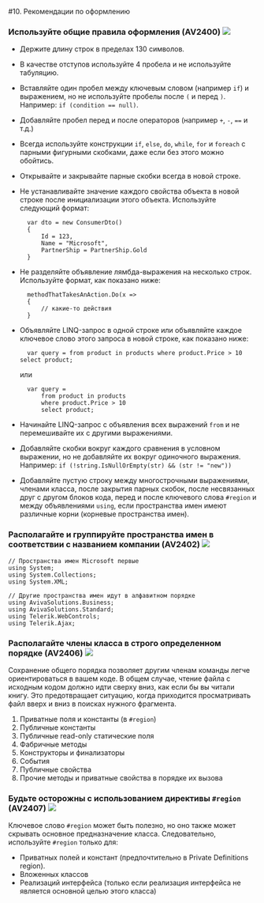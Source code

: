 <!--
NOTE: Requires Markdown Extra. See http://michelf.ca/projects/php-markdown/extra/
 --> 

#10. Рекомендации по оформлению

### <a name="av2400"></a> Используйте общие правила оформления (AV2400) ![](images/1.png)

- Держите длину строк в пределах 130 символов.

- В качестве отступов используйте 4 пробела и не используйте табуляцию.

- Вставляйте один пробел между ключевым словом (например `if`) и выражением, но не используйте пробелы после `(` и перед `)`. Например: `if (condition == null)`.

- Добавляйте пробел перед и после операторов (например `+`, `-`, `==` и т.д.)

- Всегда используйте конструкции `if`, `else`, `do`, `while`, `for` и `foreach` с парными фигурными скобками, даже если без этого можно обойтись. 

- Открывайте и закрывайте парные скобки всегда в новой строке.

- Не устанавливайте значение каждого свойства объекта в новой строке после инициализации этого объекта. Используйте следующий формат: 
	
		var dto = new ConsumerDto()
		{  
			Id = 123,  
			Name = "Microsoft",  
			PartnerShip = PartnerShip.Gold
		}

- Не разделяйте объявление лямбда-выражения на несколько строк. Используйте формат, как показано ниже:

		methodThatTakesAnAction.Do(x =>
		{ 
			// какие-то действия
		}

- Объявляйте LINQ-запрос в одной строке или объявляйте каждое ключевое слово этого запроса в новой строке, как показано ниже:
		
		var query = from product in products where product.Price > 10 select product;

  	или
	
		var query =  
		    from product in products  
		    where product.Price > 10  
		    select product;

- Начинайте LINQ-запрос с объявления всех выражений `from` и не перемешивайте их с другими выражениями.

- Добавляйте скобки вокруг каждого сравнения в условном выражении, но не добавляйте их вокруг одиночного выражения. Например: `if (!string.IsNullOrEmpty(str) && (str != "new"))`

- Добавляйте пустую строку между многострочными выражениями, членами класса, после закрытия парных скобок, после несвязанных друг с другом блоков кода, перед и после ключевого слова `#region` и между объявлениями `using`, если пространства имен имеют различные корни (корневые пространства имен).


### <a name="av2402"></a> Располагайте и группируйте пространства имен в соответствии с названием компании (AV2402) ![](images/3.png)

	// Пространства имен Microsoft первые 
	using System;
	using System.Collections;
	using System.XML;
	
	// Другие пространства имен идут в алфавитном порядке
	using AvivaSolutions.Business;
	using AvivaSolutions.Standard;
	using Telerik.WebControls;
	using Telerik.Ajax;

### <a name="av2406"></a> Располагайте члены класса в строго определенном порядке (AV2406) ![](images/1.png)
Сохранение общего порядка позволяет другим членам команды легче ориентироваться в вашем коде. В общем случае, чтение файла с исходным кодом должно идти сверху вниз, как если бы вы читали книгу. Это предотвращает ситуацию, когда приходится просматривать файл вверх и вниз в поисках нужного фрагмента.

1. Приватные поля и константы (в `#region`)
2. Публичные константы
3. Публичные read-only статические поля
4. Фабричные методы
5. Конструкторы и финализаторы
6. События 
7. Публичные свойства
8. Прочие методы и приватные свойства в порядке их вызова

### <a name="av2407"></a> Будьте осторожны с использованием директивы `#region` (AV2407) ![](images/1.png)
Ключевое слово `#region` может быть полезно, но оно также может скрывать основное предназначение класса. Следовательно, используйте `#region` только для:

- Приватных полей и констант (предпочтительно в Private Definitions region).
- Вложенных классов
- Реализаций интерфейса (только если реализация интерфейса не является основной целью этого класса)
